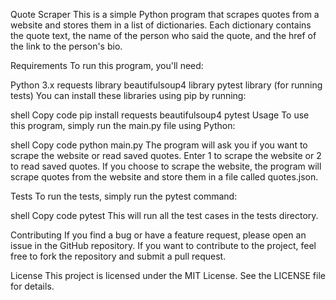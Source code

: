 Quote Scraper
This is a simple Python program that scrapes quotes from a website and stores them in a list of dictionaries. Each dictionary contains the quote text, the name of the person who said the quote, and the href of the link to the person's bio.

Requirements
To run this program, you'll need:

Python 3.x
requests library
beautifulsoup4 library
pytest library (for running tests)
You can install these libraries using pip by running:

shell
Copy code
pip install requests beautifulsoup4 pytest
Usage
To use this program, simply run the main.py file using Python:

shell
Copy code
python main.py
The program will ask you if you want to scrape the website or read saved quotes. Enter 1 to scrape the website or 2 to read saved quotes. If you choose to scrape the website, the program will scrape quotes from the website and store them in a file called quotes.json.

Tests
To run the tests, simply run the pytest command:

shell
Copy code
pytest
This will run all the test cases in the tests directory.

Contributing
If you find a bug or have a feature request, please open an issue in the GitHub repository. If you want to contribute to the project, feel free to fork the repository and submit a pull request.

License
This project is licensed under the MIT License. See the LICENSE file for details.
